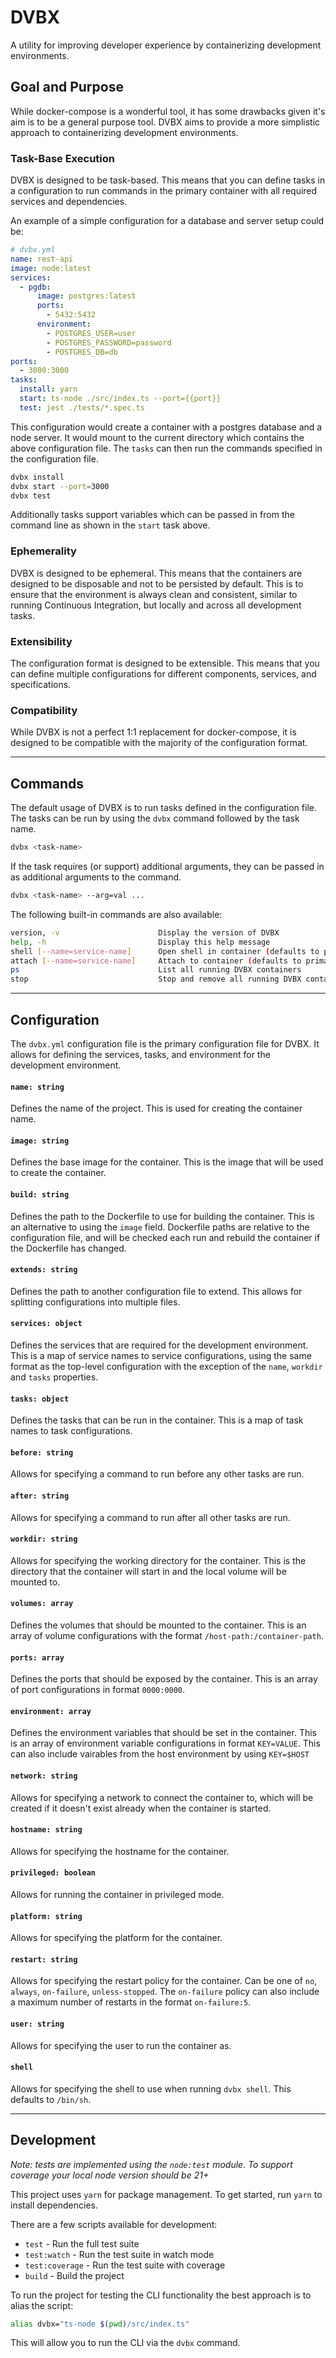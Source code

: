 # DVBX

A utility for improving developer experience by containerizing development environments.

## Goal and Purpose

While docker-compose is a wonderful tool, it has some drawbacks given it's aim is
to be a general purpose tool. DVBX aims to provide a more simplistic approach to
containerizing development environments.

### Task-Base Execution

DVBX is designed to be task-based. This means that you can define tasks in a configuration
to run commands in the primary container with all required services and dependencies.

An example of a simple configuration for a database and server setup could be:

```yaml
# dvbx.yml
name: rest-api
image: node:latest
services:
  - pgdb:
      image: postgres:latest
      ports:
        - 5432:5432
      environment:
        - POSTGRES_USER=user
        - POSTGRES_PASSWORD=password
        - POSTGRES_DB=db
ports:
  - 3000:3000
tasks:
  install: yarn
  start: ts-node ./src/index.ts --port={{port}}
  test: jest ./tests/*.spec.ts
```

This configuration would create a container with a postgres database and a node server.
It would mount to the current directory which contains the above configuration file. The
`tasks` can then run the commands specified in the configuration file.

```bash
dvbx install
dvbx start --port=3000
dvbx test
```

Additionally tasks support variables which can be passed in from the command line as
shown in the `start` task above.

### Ephemerality

DVBX is designed to be ephemeral. This means that the containers are designed to be
disposable and not to be persisted by default. This is to ensure that the environment
is always clean and consistent, similar to running Continuous Integration, but locally
and across all development tasks.

### Extensibility

The configuration format is designed to be extensible. This means that you can define
multiple configurations for different components, services, and specifications.

### Compatibility

While DVBX is not a perfect 1:1 replacement for docker-compose, it is designed to be
compatible with the majority of the configuration format.

---

## Commands

The default usage of DVBX is to run tasks defined in the configuration file. The tasks can be run by using the `dvbx` command followed by the task name.

```bash
dvbx <task-name>
```

If the task requires (or support) additional arguments, they can be passed in as additional arguments to the command.

```bash
dvbx <task-name> --arg=val ...
```

The following built-in commands are also available:

```bash
version, -v                      Display the version of DVBX
help, -h                         Display this help message
shell [--name=service-name]      Open shell in container (defaults to primary)
attach [--name=service-name]     Attach to container (defaults to primary)
ps                               List all running DVBX containers
stop                             Stop and remove all running DVBX containers
```

---

## Configuration

The `dvbx.yml` configuration file is the primary configuration file for DVBX. It allows for
defining the services, tasks, and environment for the development environment.

#### `name: string`

Defines the name of the project. This is used for creating the container name.

#### `image: string`

Defines the base image for the container. This is the image that will be used to create the container.

#### `build: string`

Defines the path to the Dockerfile to use for building the container. This is an alternative to using the `image` field. Dockerfile paths are relative to the configuration file, and will be checked each run and rebuild the container if the Dockerfile has changed.

#### `extends: string`

Defines the path to another configuration file to extend. This allows for splitting configurations into multiple files.

#### `services: object`

Defines the services that are required for the development environment. This is a map of service names to service configurations, using the same format as the top-level configuration with the exception of the `name`, `workdir` and `tasks` properties.

#### `tasks: object`

Defines the tasks that can be run in the container. This is a map of task names to task configurations.

#### `before: string`

Allows for specifying a command to run before any other tasks are run.

#### `after: string`

Allows for specifying a command to run after all other tasks are run.

#### `workdir: string`

Allows for specifying the working directory for the container. This is the directory that the container will start in and the local volume will be mounted to.

#### `volumes: array`

Defines the volumes that should be mounted to the container. This is an array of volume configurations with the format `/host-path:/container-path`.

#### `ports: array`

Defines the ports that should be exposed by the container. This is an array of port configurations in format `0000:0000`.

#### `environment: array`

Defines the environment variables that should be set in the container. This is an array of environment variable configurations in format `KEY=VALUE`. This can also include vairables from the host environment by using `KEY=$HOST`

#### `network: string`

Allows for specifying a network to connect the container to, which will be created if it doesn't exist already when the container is started.

#### `hostname: string`

Allows for specifying the hostname for the container.

#### `privileged: boolean`

Allows for running the container in privileged mode.

#### `platform: string`

Allows for specifying the platform for the container.

#### `restart: string`

Allows for specifying the restart policy for the container. Can be one of `no`, `always`, `on-failure`, `unless-stopped`. The `on-failure` policy can also include a maximum number of restarts in the format `on-failure:5`.

#### `user: string`

Allows for specifying the user to run the container as.

#### `shell`

Allows for specifying the shell to use when running `dvbx shell`. This defaults to `/bin/sh`.

---

## Development

_Note: tests are implemented using the `node:test` module. To support coverage your local node version should be 21+_

This project uses `yarn` for package management. To get started, run `yarn` to install dependencies.

There are a few scripts available for development:

- `test` - Run the full test suite
- `test:watch` - Run the test suite in watch mode
- `test:coverage` - Run the test suite with coverage
- `build` - Build the project

To run the project for testing the CLI functionality the best approach is to alias the script:

```bash
alias dvbx="ts-node $(pwd)/src/index.ts"
```

This will allow you to run the CLI via the `dvbx` command.
